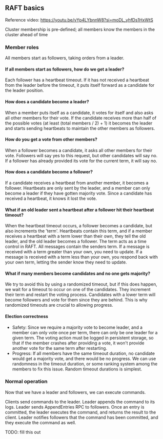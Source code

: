 
## RAFT basics

Reference video: https://youtu.be/vYp4LYbnnW8?si=moDL_yhfDs1HxWtS

Cluster membership is pre-defined; all members know the members in the cluster ahead of time

### Member roles

All members start as followers, taking orders from a leader.

#### If all members start as followers, how do we get a leader?
Each follower has a heartbeat timeout. If it has not received a heartbeat from the leader before the timeout, it puts itself forward as a candidate for the leader position.

#### How does a candidate become a leader?
When a member puts itself as a candidate, it votes for itself and also asks all other members for their vote. If the candidate receives more than half of the possible votes (at least (total members / 2) + 1) it becomes the leader and starts sending heartbeats to maintain the other members as followers.

#### How do you get a vote from other members?
When a follower becomes a candidate, it asks all other members for their vote. Followers will say yes to this request, but other candidates will say no. If a follower has already provided its vote for the current term, it will say no.

#### How does a candidate become a follower?
If a candidate receives a heartbeat from another member, it becomes a follower. Heartbeats are only sent by the leader, and a member can only become a leader if they have gotten majority vote. Since a candidate has received a heartbeat, it knows it lost the vote.

#### What if an old leader sent a heartbeat after a follower hit their heartbeat timeout?
When the heartbeat timeout occurs, a follower becomes a candidate, but also increments the 'term'. Heartbeats contain this term, and if a member receives a heartbeat with a term lower than their own, they tell the old leader, and the old leader becomes a follower. The term acts as a time control in RAFT. All messages contain the senders term. If a message is received with a term greater than your own, you need to update. If a message is received with a term less than your own, you respond back with your own term, letting the sender know they need to update.

#### What if many members become candidates and no one gets majority?
We try to avoid this by using a randomized timeout, but if this does happen, we wait for a timeout to occur on one of the candidates. They increment their term and restart the voting process. Candidates with a lower term will become followers and vote for them since they are behind. This is why randomized timeouts are crucial to allowing progress.

#### Election correctness

- Safety: Since we require a majority vote to become leader, and a member can only vote once per term, there can only be one leader for a given term. The voting action must be logged in persistent storage, so that if the member crashes after providing a vote, it won't provide another vote for the same term after restarting.
- Progress: If all members have the same timeout duration, no candidate would get a majority vote, and there would be no progress. We can use randomness in the timeout duration, or some ranking system among the members to fix this issue. Random timeout durations is simplest.

### Normal operation

Now that we have a leader and followers, we can execute commands.

Clients send commands to the leader.
Leader appends the command to its logs.
Leader sends AppendEntries RPC to followers.
Once an entry is committed, the leader executes the command, and returns the result to the client.
Leader notifies followers that the command has been committed, and they execute the command as well.

TODO: fill this out
